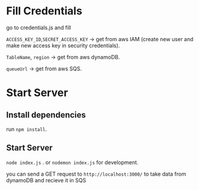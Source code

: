 # Fill Credentials

go to credentials.js and fill 



`ACCESS_KEY_ID`,`SECRET_ACCESS_KEY` -> get from aws IAM (create new user and make new access key in security credentials).




`TableName`, `region` -> get from aws dynamoDB.



`queueUrl` -> get from aws SQS.



# Start Server 

## Install dependencies

run `npm install`.

## Start Server

`node index.js` .
or `nodemon index.js` for development.

you can send a GET request to `http://localhost:3000/` to take data from dynamoDB and recieve it in SQS

